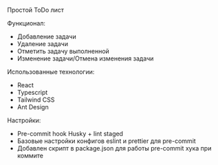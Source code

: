 Простой ToDo лист

Функционал:

- Добавление задачи
- Удаление задачи
- Отметить задачу выполненной
- Изменение задачи/Отмена изменения задачи

Использованные технологии:

- React
- Typescript
- Tailwind CSS
- Ant Design

Настройки:

- Pre-commit hook Husky + lint staged
- Базовые настройки конфигов eslint и prettier для pre-commit
- Добавлен скрипт в package.json для работы pre-commit хука при коммите
